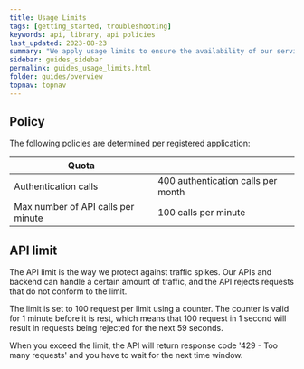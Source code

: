 ```yaml
---
title: Usage Limits
tags: [getting_started, troubleshooting]
keywords: api, library, api policies
last_updated: 2023-08-23
summary: "We apply usage limits to ensure the availability of our services to all parties interacting with Personnel File. These usage limits depend on your subscription."
sidebar: guides_sidebar
permalink: guides_usage_limits.html
folder: guides/overview
topnav: topnav
---
```


## Policy

The following policies are determined per registered application:

| Quota                                                    |                                                              |
| -------------------------------------------------------- |  --------------------------------------------------------------------- |
| Authentication calls                                     | 400 authentication calls per month                                    |
| Max number of API calls per minute                       | 100 calls per minute                                                  |

## API limit

The API limit is the way we protect against traffic spikes. Our APIs and backend can handle a certain amount of traffic, and the API rejects requests that do not conform to the limit.

The limit is set to 100 request per limit using a counter. The counter is valid for 1 minute before it is rest, which means that 100 request in 1 second will result in requests being rejected for the next 59 seconds.

When you exceed the limit, the API will return response code '429 - Too many requests' and you have to wait for the next time window.
